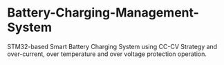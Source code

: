 # Battery-Charging-Management-System
STM32-based Smart Battery Charging System using CC-CV Strategy and over-current, over temperature and over voltage protection operation.
